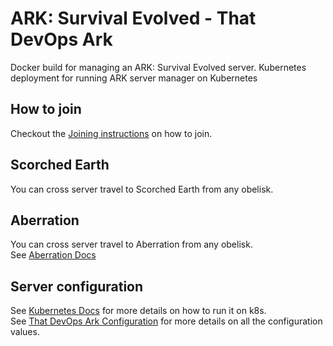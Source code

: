 # ARK: Survival Evolved - That DevOps Ark

Docker build for managing an ARK: Survival Evolved server.
Kubernetes deployment for running ARK server manager on Kubernetes

## How to join

Checkout the [Joining instructions](./docs/how-to-join.md) on how to join.

## Scorched Earth

You can cross server travel to Scorched Earth from any obelisk.

## Aberration

You can cross server travel to Aberration from any obelisk. <br/>
See [Aberration Docs](./docs/aberration)

## Server configuration

See [Kubernetes Docs](./docs/kubernetes/arkmanager/readme.md) for more details on how to run it on k8s. <br/>
See [That DevOps Ark Configuration](./docs/kubernetes/arkmanager/configmap.yaml) for more details on all the configuration values. <br/>
